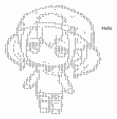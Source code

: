⠀⠀⠀⠀⠀⠀⠀⠀⠀⠀⣀⡠⠤⠖⠚⠓⡚⠛⠻⠶⣤⣀⡀⠀⠀⠀⠀⠀⠀⠀⠀
⠀⠀⠀⠀⠀⠀⢀⣤⠔⠋⠕⢀⣀⣄⡤⠤⣠⡀⡀⠀⠀⠉⠛⠶⣤⡀⠀⠀⠀⠀⠀
⠀⠀⠀⠀⠀⢠⡟⠀⠀⠀⠰⡷⠉⠀⠀⠀⠀⠉⢻⣢⠀⠑⠁⠀⠈⠻⣦⡀⠀⠀⠀
⠀⠀⠀⠀⢠⡿⣦⠀⠀⠠⢻⠓⠒⠒⠒⠒⠦⠤⣼⣙⡀⠀⠀⠀⠀⠀⠈⢷⡀⠀⠀                                                                       
⠀⠀⠀⠀⣾⣱⣶⠒⢪⠏⣿⠁⡆⠉⠉⠉⠑⠒⢧⣀⣨⡟⣷⠆⠀⠀⠀⠸⡇⠀⠀Hello 
⠀⠀⢀⣤⣯⢠⠇⢠⠏⠀⢸⠀⡇⠀⠀⠀⢀⠀⣸⠸⡍⠛⡿⢤⡀⠘⠀⢰⣿⠀⠀
⠀⣰⡟⢁⢸⣸⠀⣼⠐⠒⠚⣞⣧⠀⠀⠀⣼⢴⣇⠀⢣⠀⢰⡆⠙⢦⡀⢸⣿⠀⠀
⢠⡟⠀⡌⠘⣿⠀⣿⣾⣿⡷⣟⠋⠳⣼⡰⢻⣁⡀⠁⢸⠀⢸⠁⠁⣠⣽⣾⣏⠀⠀
⢸⡇⠀⡆⠀⢹⠀⡧⢿⡙⢳⡇⠀⠀⠈⠁⣻⣿⡿⢷⣾⠀⣼⠖⢶⠏⡏⠋⠻⣧⠀            
⠈⣿⡀⠰⡘⡄⡇⣇⠀⠉⠉⠀⠀⠀⠀⠀⠹⣎⣉⡟⣹⢀⡏⠱⣸⠀⡇⠀⠀⠸⡇
⠀⠈⠻⣦⣈⢎⣾⡼⣦⣀⠀⠀⢀⡀⠀⠀⠀⠀⠀⢀⡏⣼⡤⠞⢹⡸⠁⠀⠀⢠⡟
⠀⠀⠀⠈⠙⣿⣼⠙⠿⡿⣿⠷⠶⣦⣥⣤⡤⣴⣶⣟⣼⢻⡷⠦⠋⣁⡔⠀⢠⡾⠁
⠀⠀⠀⠀⠀⠛⠁⠀⠀⢠⢿⡆⠰⣻⠿⢋⠀⡘⣻⡏⠁⠀⡽⠋⢠⣊⣤⡶⠟⠁⠀
⠀⠀⠀⠀⠀⠀⠀⢀⣼⠋⢀⡇⠀⠈⠁⠉⠂⢷⠇⢻⡄⠀⣿⡟⠋⠉⠁⠀⠀⠀⠀
⠀⠀⠀⠀⠀⠀⢠⡟⠏⢀⣼⠁⠀⠀⠀⠀⠀⢺⡀⠈⣳⡀⠀⠀⠀⠀⠀⠀⠀⠀⠀
⠀⠀⠀⠀⠀⠀⢿⣉⣷⠟⣿⠀⠀⠀⠀⠀⠀⠀⢱⡀⢘⣳⠀⠀⠀⠀⠀⠀⠀⠀⠀
⠀⠀⠀⠀⠀⠀⠀⠀⠀⠀⣿⡼⢤⣀⣀⣀⣀⣀⣺⠻⢭⣸⠇⠀⠀⠀⠀⠀⠀⠀⠀ 
⠀⠀⠀⠀⠀⠀⠀⠀⠀⠀⢹⣟⡛⠓⣦⡿⣯⡗⣾⠀⠀⠀⠀⠀⠀⠀⠀⠀⠀⠀⠀
⠀⠀⠀⠀⠀⠀⠀⠀⠀⠀⠀⣿⠛⠛⣿⣏⠭⠍⣇⠀⠀⠀⠀⠀⠀⠀⠀⠀⠀⠀⠀
⠀⠀⠀⠀⠀⠀⠀⠀⠀⠀⠀⢻⠤⢤⣿⣹⣀⣀⡏⠀⠀⠀⠀⠀⠀⠀⠀⠀⠀⠀⠀
⠀⠀⠀⠀⠀⠀⠀⠀⠀⠀⠀⠘⠒⠚⠋⠯⠤⠽⠁⠀⠀⠀⠀⠀⠀⠀⠀⠀⠀⠀⠀
